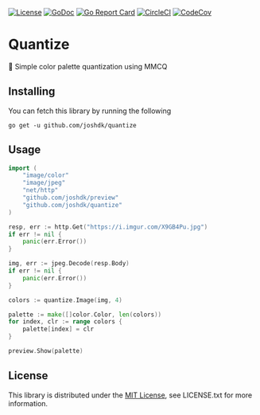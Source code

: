 [![License](https://img.shields.io/github/license/joshdk/quantize.svg)](https://opensource.org/licenses/MIT)
[![GoDoc](https://godoc.org/github.com/joshdk/quantize?status.svg)](https://godoc.org/github.com/joshdk/quantize)
[![Go Report Card](https://goreportcard.com/badge/github.com/joshdk/quantize)](https://goreportcard.com/report/github.com/joshdk/quantize)
[![CircleCI](https://circleci.com/gh/joshdk/quantize.svg?&style=shield)](https://circleci.com/gh/joshdk/quantize/tree/master)
[![CodeCov](https://codecov.io/gh/joshdk/quantize/branch/master/graph/badge.svg)](https://codecov.io/gh/joshdk/quantize)

# Quantize

🎨 Simple color palette quantization using MMCQ

## Installing

You can fetch this library by running the following

    go get -u github.com/joshdk/quantize

## Usage

```go
import (
	"image/color"
	"image/jpeg"
	"net/http"
	"github.com/joshdk/preview"
	"github.com/joshdk/quantize"
)

resp, err := http.Get("https://i.imgur.com/X9GB4Pu.jpg")
if err != nil {
	panic(err.Error())
}

img, err := jpeg.Decode(resp.Body)
if err != nil {
	panic(err.Error())
}

colors := quantize.Image(img, 4)

palette := make([]color.Color, len(colors))
for index, clr := range colors {
	palette[index] = clr
}

preview.Show(palette)
```

## License

This library is distributed under the [MIT License](https://opensource.org/licenses/MIT), see LICENSE.txt for more information.